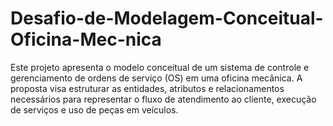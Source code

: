 # Desafio-de-Modelagem-Conceitual-Oficina-Mec-nica
Este projeto apresenta o modelo conceitual de um sistema de controle e gerenciamento de ordens de serviço (OS) em uma oficina mecânica. A proposta visa estruturar as entidades, atributos e relacionamentos necessários para representar o fluxo de atendimento ao cliente, execução de serviços e uso de peças em veículos.
